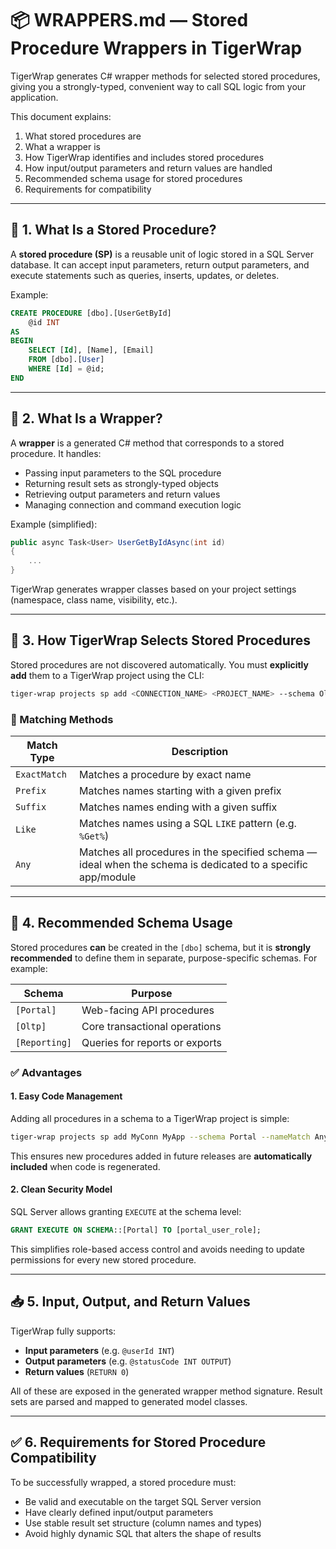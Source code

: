 # 📦 WRAPPERS.md — Stored Procedure Wrappers in TigerWrap

TigerWrap generates C# wrapper methods for selected stored procedures, giving you a strongly-typed, convenient way to call SQL logic from your application.

This document explains:

1. What stored procedures are
2. What a wrapper is
3. How TigerWrap identifies and includes stored procedures
4. How input/output parameters and return values are handled
5. Recommended schema usage for stored procedures
6. Requirements for compatibility

---

## 🧾 1. What Is a Stored Procedure?

A **stored procedure (SP)** is a reusable unit of logic stored in a SQL Server database. It can accept input parameters, return output parameters, and execute statements such as queries, inserts, updates, or deletes.

Example:

```sql
CREATE PROCEDURE [dbo].[UserGetById]
    @id INT
AS
BEGIN
    SELECT [Id], [Name], [Email]
    FROM [dbo].[User]
    WHERE [Id] = @id;
END
```

---

## 🧰 2. What Is a Wrapper?

A **wrapper** is a generated C# method that corresponds to a stored procedure. It handles:

- Passing input parameters to the SQL procedure
- Returning result sets as strongly-typed objects
- Retrieving output parameters and return values
- Managing connection and command execution logic

Example (simplified):

```csharp
public async Task<User> UserGetByIdAsync(int id)
{
    ...
}
```

TigerWrap generates wrapper classes based on your project settings (namespace, class name, visibility, etc.).

---

## 🧩 3. How TigerWrap Selects Stored Procedures

Stored procedures are not discovered automatically. You must **explicitly add** them to a TigerWrap project using the CLI:

```bash
tiger-wrap projects sp add <CONNECTION_NAME> <PROJECT_NAME> --schema Oltp --nameMatch Prefix --namePattern User
```

### 🎯 Matching Methods

| Match Type   | Description |
|--------------|-------------|
| `ExactMatch` | Matches a procedure by exact name |
| `Prefix`     | Matches names starting with a given prefix |
| `Suffix`     | Matches names ending with a given suffix |
| `Like`       | Matches names using a SQL `LIKE` pattern (e.g. `%Get%`) |
| `Any`        | Matches all procedures in the specified schema — ideal when the schema is dedicated to a specific app/module |

---

## 🧱 4. Recommended Schema Usage

Stored procedures **can** be created in the `[dbo]` schema, but it is **strongly recommended** to define them in separate, purpose-specific schemas. For example:

| Schema        | Purpose                         |
|---------------|---------------------------------|
| `[Portal]`     | Web-facing API procedures       |
| `[Oltp]`       | Core transactional operations   |
| `[Reporting]`  | Queries for reports or exports  |

### ✅ Advantages

#### 1. Easy Code Management

Adding all procedures in a schema to a TigerWrap project is simple:

```bash
tiger-wrap projects sp add MyConn MyApp --schema Portal --nameMatch Any
```

This ensures new procedures added in future releases are **automatically included** when code is regenerated.

#### 2. Clean Security Model

SQL Server allows granting `EXECUTE` at the schema level:

```sql
GRANT EXECUTE ON SCHEMA::[Portal] TO [portal_user_role];
```

This simplifies role-based access control and avoids needing to update permissions for every new stored procedure.

---

## 📥 5. Input, Output, and Return Values

TigerWrap fully supports:

- **Input parameters** (e.g. `@userId INT`)
- **Output parameters** (e.g. `@statusCode INT OUTPUT`)
- **Return values** (`RETURN 0`)

All of these are exposed in the generated wrapper method signature. Result sets are parsed and mapped to generated model classes.

---

## ✅ 6. Requirements for Stored Procedure Compatibility

To be successfully wrapped, a stored procedure must:

- Be valid and executable on the target SQL Server version
- Have clearly defined input/output parameters
- Use stable result set structure (column names and types)
- Avoid highly dynamic SQL that alters the shape of results

